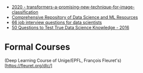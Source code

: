 * [2020 - transformers-a-promising-new-technique-for-image-classification](https://ai.facebook.com/blog/data-efficient-image-transformers-a-promising-new-technique-for-image-classification/)
* [Comprehensive Repository of Data Science and ML Resources](https://www.datasciencecentral.com/profiles/blogs/comprehensive-repository-of-data-science-and-ml-resources)
* [66 job interview questions for data scientists](https://www.datasciencecentral.com/profiles/blogs/66-job-interview-questions-for-data-scientists)
* [50 Questions to Test True Data Science Knowledge - 2016](https://www.datasciencecentral.com/profiles/blog/show?id=6448529%3ABlogPost%3A371610)


# Formal Courses

(Deep Learning Course of Unige/EPFL, François Fleuret's)[https://fleuret.org/dlc/]
